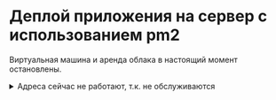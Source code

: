 # Деплой приложения на сервер с использованием pm2
Виртуальная машина и аренда облака в настоящий момент остановлены.

<details>
  <summary>Адреса сейчас не работают, т.к. не обслуживаются</summary>
Адрес фронтенда: https://pinxit.students.nomoreparties.sbs/

Адрес бекенда: https://api.pinxit.students.nomoreparties.sbs/

IP: 158.160.65.48`
  
</details>
